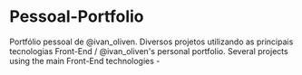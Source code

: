 # Pessoal-Portfolio
 Portfólio pessoal de @ivan_oliven. Diversos projetos utilizando as principais tecnologias Front-End / @ivan_oliven's personal portfolio. Several projects using the main Front-End technologies -
